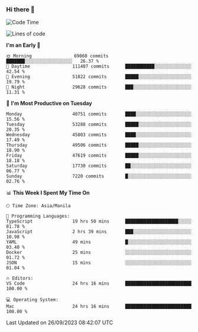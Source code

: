 ### Hi there 👋

<!--START_SECTION:waka-->
![Code Time](http://img.shields.io/badge/Code%20Time-4%2C373%20hrs%2049%20mins-blue)

![Lines of code](https://img.shields.io/badge/From%20Hello%20World%20I%27ve%20Written-104.2%20million%20lines%20of%20code-blue)

**I'm an Early 🐤** 

```text
🌞 Morning                69060 commits       ███████░░░░░░░░░░░░░░░░░░   26.37 % 
🌆 Daytime                111407 commits      ███████████░░░░░░░░░░░░░░   42.54 % 
🌃 Evening                51822 commits       █████░░░░░░░░░░░░░░░░░░░░   19.79 % 
🌙 Night                  29628 commits       ███░░░░░░░░░░░░░░░░░░░░░░   11.31 % 
```
📅 **I'm Most Productive on Tuesday** 

```text
Monday                   40751 commits       ████░░░░░░░░░░░░░░░░░░░░░   15.56 % 
Tuesday                  53288 commits       █████░░░░░░░░░░░░░░░░░░░░   20.35 % 
Wednesday                45803 commits       ████░░░░░░░░░░░░░░░░░░░░░   17.49 % 
Thursday                 49506 commits       █████░░░░░░░░░░░░░░░░░░░░   18.90 % 
Friday                   47619 commits       █████░░░░░░░░░░░░░░░░░░░░   18.18 % 
Saturday                 17730 commits       ██░░░░░░░░░░░░░░░░░░░░░░░   06.77 % 
Sunday                   7220 commits        █░░░░░░░░░░░░░░░░░░░░░░░░   02.76 % 
```


📊 **This Week I Spent My Time On** 

```text
🕑︎ Time Zone: Asia/Manila

💬 Programming Languages: 
TypeScript               19 hrs 50 mins      ████████████████████░░░░░   81.78 % 
JavaScript               2 hrs 39 mins       ███░░░░░░░░░░░░░░░░░░░░░░   10.98 % 
YAML                     49 mins             █░░░░░░░░░░░░░░░░░░░░░░░░   03.40 % 
Docker                   25 mins             ░░░░░░░░░░░░░░░░░░░░░░░░░   01.72 % 
JSON                     15 mins             ░░░░░░░░░░░░░░░░░░░░░░░░░   01.04 % 

🔥 Editors: 
VS Code                  24 hrs 16 mins      █████████████████████████   100.00 % 

💻 Operating System: 
Mac                      24 hrs 16 mins      █████████████████████████   100.00 % 
```


 Last Updated on 26/09/2023 08:42:07 UTC
<!--END_SECTION:waka-->


<!--
**rad182/rad182** is a ✨ _special_ ✨ repository because its `README.md` (this file) appears on your GitHub profile.

Here are some ideas to get you started:

- 🔭 I’m currently working on ...
- 🌱 I’m currently learning ...
- 👯 I’m looking to collaborate on ...
- 🤔 I’m looking for help with ...
- 💬 Ask me about ...
- 📫 How to reach me: ...
- 😄 Pronouns: ...
- ⚡ Fun fact: ...
-->
